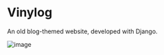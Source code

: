 <h1>Vinylog</h1>

An old blog-themed website, developed with Django.

![image](https://github.com/user-attachments/assets/18123f8e-1ad7-47ca-8f8e-bb18d2179395)
